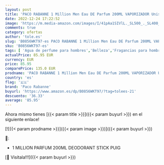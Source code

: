 ```yaml
---
layout: post
title: 'PACO RABANNE 1 Million Men Eau DE Parfum 200ML VAPORIZADOR Unisex Adulto  Negro  200 ml'
date: 2022-12-24 17:22:52
image: 'https://m.media-amazon.com/images/I/41pAa1SIVlL._SL500_._SL400_.jpg'
comments: true
category: ofertas
author: 'tole.es'
slug: 'B0856WKT97-es PACO RABANNE 1 Million Men Eau DE Parfum 200ML VAPORIZADOR...'
sku: 'B0856WKT97-es'
tags: [ 'Agua de perfume para hombres','Belleza','Fragancias para hombres','Perfumes y fragancias','de','eau','paco rabanne','parfum','🇪🇸', ]
actualPrice: 85.95 EUR
currency: EUR
price: 85.95
comparePrice: 135.0 EUR
prodname: 'PACO RABANNE 1 Million Men Eau DE Parfum 200ML VAPORIZADOR Unisex Adulto  Negro  200 ml'
country: 'es'
flag: '🇪🇸'
brand: 'Paco Rabanne'
buyurl: 'https://www.amazon.es/dp/B0856WKT97/?tag=tolees-21'
descuento: '36.33'
average: '85.95'
---
```


Ahora mismo tienes [{{< param title >}}]({{< param buyurl >}}) en el siguiente enlace!

[![{{< param prodname >}}]({{< param image >}})]({{< param buyurl >}})

🔎:

- 1 MILLION PARFUM 200ML DEODORANT STICK PUIG

[🛒 Visítala!!!]({{< param buyurl >}})
